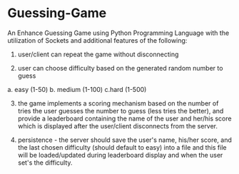 # Guessing-Game

An Enhance Guessing Game using Python Programming Language with the utilization of Sockets and additional features of the following:

1. user/client can repeat the game without disconnecting

2. user can choose difficulty based on the generated random number to guess

  a. easy (1-50)
  b. medium (1-100)
  c.hard (1-500)

3. the game implements a scoring mechanism based on the number of tries the user guesses the number to guess (less tries the better), and provide a leaderboard containing the name of the user and her/his score which is displayed after the user/client disconnects from the server.

4. persistence - the server should save the user's name, his/her score, and the last chosen difficulty (should default to easy) into a file and this file will be loaded/updated during leaderboard display and when the user set's the difficulty.

